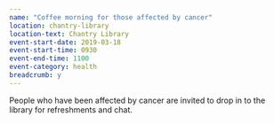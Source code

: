 ```yaml
---
name: "Coffee morning for those affected by cancer"
location: chantry-library
location-text: Chantry Library
event-start-date: 2019-03-18
event-start-time: 0930
event-end-time: 1100
event-category: health
breadcrumb: y
---
```


People who have been affected by cancer are invited to drop in to the library for refreshments and chat.
